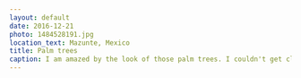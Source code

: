 ```yaml
---
layout: default
date: 2016-12-21
photo: 1484528191.jpg
location_text: Mazunte, Mexico
title: Palm trees
caption: I am amazed by the look of those palm trees. I couldn't get closer as this area might be infected by... crocodiles. Easy :p
---
```

